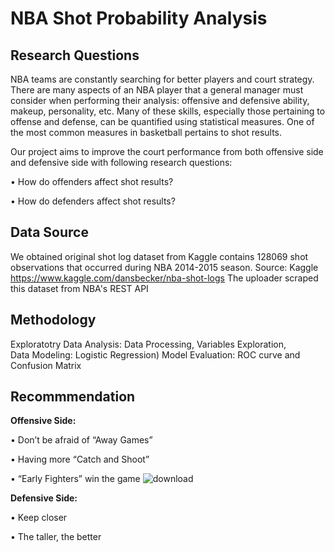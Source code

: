 # NBA Shot Probability Analysis                    

## Research Questions
NBA teams are constantly searching for better players and court strategy. There are many aspects of an NBA player that a general manager must consider when performing their analysis: offensive and defensive ability, makeup, personality, etc. Many of these skills, especially those pertaining to offense and defense, can be quantified using statistical measures. One of the most common measures in basketball pertains to shot results. 

Our project aims to improve the court performance from both offensive side and defensive side with following research questions: 

•  How do offenders affect shot results? 

•  How do defenders affect shot results? 

## Data Source
We obtained original shot log dataset from Kaggle contains 128069 shot observations that occurred during NBA 2014-2015 season. 
Source: Kaggle    https://www.kaggle.com/dansbecker/nba-shot-logs 
The uploader scraped this dataset from NBA's REST API 

## Methodology

Exploratotry Data Analysis: Data Processing, Variables Exploration,  
Data Modeling: Logistic Regression) 
Model Evaluation: ROC curve and Confusion Matrix

## Recommmendation

**Offensive Side:**

•  Don’t be afraid of “Away Games”

•  Having more “Catch and Shoot”  

•  “Early Fighters” win the game             ![download](https://user-images.githubusercontent.com/34041602/61908592-43d49c00-aeed-11e9-81f4-4c51c50d5696.png)

**Defensive Side:**

•  Keep closer 

•  The taller, the better    

